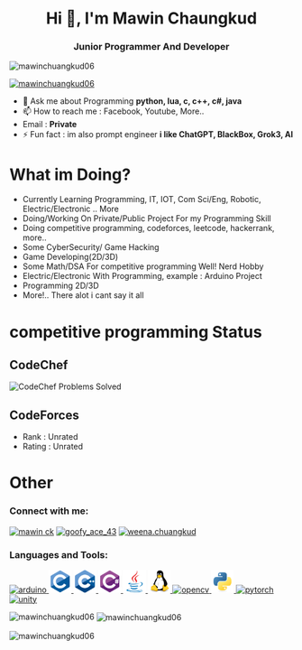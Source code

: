 <h1 align="center">Hi 👋, I'm Mawin Chaungkud</h1>
<h3 align="center">Junior Programmer And Developer</h3>

<p align="left"> <img src="https://komarev.com/ghpvc/?username=mawinchuangkud06&label=Profile%20views&color=0e75b6&style=flat" alt="mawinchuangkud06" /> </p>

<p align="left"> <a href="https://github.com/ryo-ma/github-profile-trophy"><img src="https://github-profile-trophy.vercel.app/?username=mawinchuangkud06" alt="mawinchuangkud06" /></a> </p>

- 💬 Ask me about Programming **python, lua, c, c++, c#, java**
- 📫 How to reach me : Facebook, Youtube, More..
- Email : **Private**
- ⚡ Fun fact : im also prompt engineer **i like ChatGPT, BlackBox, Grok3, AI**
# What im Doing?
- Currently Learning Programming, IT, IOT, Com Sci/Eng, Robotic, Electric/Electronic .. More
- Doing/Working On Private/Public Project For my Programming Skill
- Doing competitive programming, codeforces, leetcode, hackerrank, more..
- Some CyberSecurity/ Game Hacking
- Game Developing(2D/3D)
- Some Math/DSA For competitive programming Well! Nerd Hobby
- Electric/Electronic With Programming, example : Arduino Project
- Programming 2D/3D
- More!.. There alot i cant say it all
# competitive programming Status
## CodeChef
![CodeChef Problems Solved](https://img.shields.io/badge/CodeChef-100%20problems%20solved-brightgreen?style=flat&logo=codechef)
## CodeForces
- Rank : Unrated
- Rating : Unrated

# Other
<h3 align="left">Connect with me:</h3>
<p align="left">
<a href="https://fb.com/mawin ck" target="blank"><img align="center" src="https://raw.githubusercontent.com/rahuldkjain/github-profile-readme-generator/master/src/images/icons/Social/facebook.svg" alt="mawin ck" height="30" width="40" /></a>
<a href="https://www.codechef.com/users/goofy_ace_43" target="blank"><img align="center" src="https://cdn.jsdelivr.net/npm/simple-icons@3.1.0/icons/codechef.svg" alt="goofy_ace_43" height="30" width="40" /></a>
<a href="https://codeforces.com/profile/weena.chuangkud" target="blank"><img align="center" src="https://raw.githubusercontent.com/rahuldkjain/github-profile-readme-generator/master/src/images/icons/Social/codeforces.svg" alt="weena.chuangkud" height="30" width="40" /></a>
</p>

<h3 align="left">Languages and Tools:</h3>
<p align="left"> <a href="https://www.arduino.cc/" target="_blank" rel="noreferrer"> <img src="https://cdn.worldvectorlogo.com/logos/arduino-1.svg" alt="arduino" width="40" height="40"/> </a> <a href="https://www.cprogramming.com/" target="_blank" rel="noreferrer"> <img src="https://raw.githubusercontent.com/devicons/devicon/master/icons/c/c-original.svg" alt="c" width="40" height="40"/> </a> <a href="https://www.w3schools.com/cpp/" target="_blank" rel="noreferrer"> <img src="https://raw.githubusercontent.com/devicons/devicon/master/icons/cplusplus/cplusplus-original.svg" alt="cplusplus" width="40" height="40"/> </a> <a href="https://www.w3schools.com/cs/" target="_blank" rel="noreferrer"> <img src="https://raw.githubusercontent.com/devicons/devicon/master/icons/csharp/csharp-original.svg" alt="csharp" width="40" height="40"/> </a> <a href="https://www.java.com" target="_blank" rel="noreferrer"> <img src="https://raw.githubusercontent.com/devicons/devicon/master/icons/java/java-original.svg" alt="java" width="40" height="40"/> </a> <a href="https://www.linux.org/" target="_blank" rel="noreferrer"> <img src="https://raw.githubusercontent.com/devicons/devicon/master/icons/linux/linux-original.svg" alt="linux" width="40" height="40"/> </a> <a href="https://opencv.org/" target="_blank" rel="noreferrer"> <img src="https://www.vectorlogo.zone/logos/opencv/opencv-icon.svg" alt="opencv" width="40" height="40"/> </a> <a href="https://www.python.org" target="_blank" rel="noreferrer"> <img src="https://raw.githubusercontent.com/devicons/devicon/master/icons/python/python-original.svg" alt="python" width="40" height="40"/> </a> <a href="https://pytorch.org/" target="_blank" rel="noreferrer"> <img src="https://www.vectorlogo.zone/logos/pytorch/pytorch-icon.svg" alt="pytorch" width="40" height="40"/> </a> <a href="https://unity.com/" target="_blank" rel="noreferrer"> <img src="https://www.vectorlogo.zone/logos/unity3d/unity3d-icon.svg" alt="unity" width="40" height="40"/> </a> </p>

<p><img align="left" src="https://github-readme-stats.vercel.app/api/top-langs?username=mawinchuangkud06&show_icons=true&locale=en&layout=compact" alt="mawinchuangkud06" /></p>

<p>&nbsp;<img align="center" src="https://github-readme-stats.vercel.app/api?username=mawinchuangkud06&show_icons=true&locale=en" alt="mawinchuangkud06" /></p>

<p><img align="center" src="https://github-readme-streak-stats.herokuapp.com/?user=mawinchuangkud06&" alt="mawinchuangkud06" /></p>


<!--q
**MawinChuangkud06/MawinChuangkud06** is a ✨ _special_ ✨ repository because its `README.md` (this file) appears on your GitHub profile.

Here are some ideas to get you started:

- 🔭 I’m currently working on ...
- 🌱 I’m currently learning ...
- 👯 I’m looking to collaborate on ...
- 🤔 I’m looking for help with ...
- 💬 Ask me about ...
- 📫 How to reach me: ...
- 😄 Pronouns: ...
- ⚡ Fun fact: ...
-->
